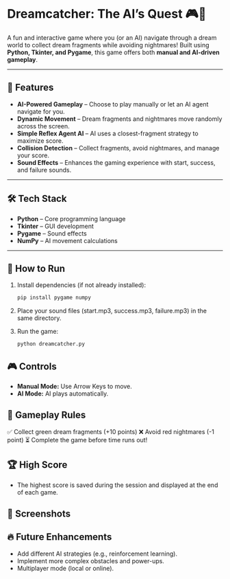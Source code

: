 # Dreamcatcher: The AI’s Quest 🎮🧠

A fun and interactive game where you (or an AI) navigate through a dream world to collect dream fragments while avoiding nightmares! Built using **Python, Tkinter, and Pygame**, this game offers both **manual and AI-driven gameplay**. 

---

## 🎯 Features  
- **AI-Powered Gameplay** – Choose to play manually or let an AI agent navigate for you.  
- **Dynamic Movement** – Dream fragments and nightmares move randomly across the screen.  
- **Simple Reflex Agent AI** – AI uses a closest-fragment strategy to maximize score.  
- **Collision Detection** – Collect fragments, avoid nightmares, and manage your score.  
- **Sound Effects** – Enhances the gaming experience with start, success, and failure sounds.  

---

## 🛠️ Tech Stack  
- **Python** – Core programming language  
- **Tkinter** – GUI development  
- **Pygame** – Sound effects  
- **NumPy** – AI movement calculations  

---

## 🚀 How to Run  
1. Install dependencies (if not already installed):  
   ```sh
   pip install pygame numpy
   ```

2. Place your sound files (start.mp3, success.mp3, failure.mp3) in the same directory.

3. Run the game:
   ```sh
   python dreamcatcher.py
   ```
## 🎮 Controls
- **Manual Mode:** Use Arrow Keys to move.
- **AI Mode:** AI plays automatically.

## 📌 Gameplay Rules
✅ Collect green dream fragments (+10 points)
❌ Avoid red nightmares (-1 point)
⏳ Complete the game before time runs out!

## 🏆 High Score
- The highest score is saved during the session and displayed at the end of each game.

## 📸 Screenshots


## 🔥 Future Enhancements
- Add different AI strategies (e.g., reinforcement learning).
- Implement more complex obstacles and power-ups.
- Multiplayer mode (local or online).
